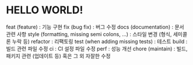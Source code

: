 # HELLO WORLD!

feat (feature) : 기능 구현
fix (bug fix) : 버그 수정
docs (documentation) : 문서 관련 사항
style (formatting, missing semi colons, …) : 스타일 변경 (형식, 세미콜론 누락 등)
refactor : 리팩토링
test (when adding missing tests) : 테스트
build : 빌드 관련 파일 수정
ci : CI 설정 파일 수정
perf : 성능 개선
chore (maintain) : 빌드, 패키지 관련 (업데이트 등) 혹은 그 외 자잘한 수정
